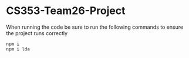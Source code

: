 # CS353-Team26-Project

When running the code be sure to run the following commands to ensure the project runs correctly 
```
npm i
npm i lda

```